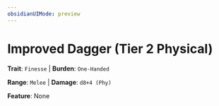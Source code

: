 ```yaml
---
obsidianUIMode: preview
---
```

# Improved Dagger (Tier 2 Physical)

**Trait**: `Finesse` | **Burden**: `One-Handed`

**Range**: `Melee` | **Damage**: `d8+4 (Phy)`

**Feature**: None
